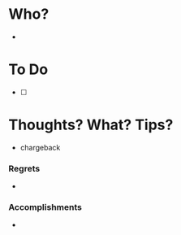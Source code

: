 # Who?
- 

# To Do
- [ ] 

# Thoughts? What? Tips?
- chargeback 

### Regrets
- 

### Accomplishments
- 

